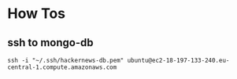 # How Tos

## ssh to mongo-db

`ssh -i "~/.ssh/hackernews-db.pem" ubuntu@ec2-18-197-133-240.eu-central-1.compute.amazonaws.com`